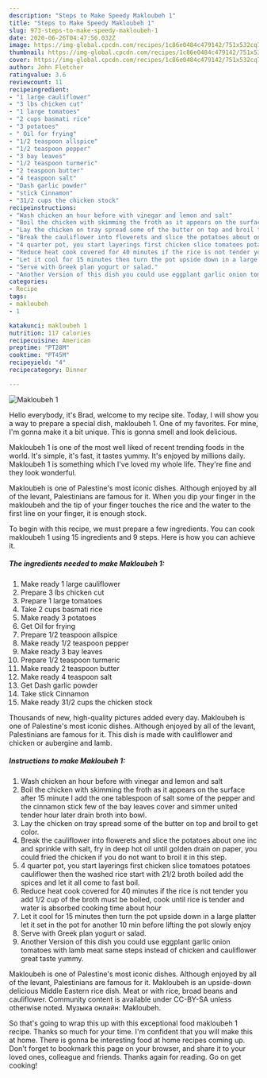 ```yaml
---
description: "Steps to Make Speedy Makloubeh 1"
title: "Steps to Make Speedy Makloubeh 1"
slug: 973-steps-to-make-speedy-makloubeh-1
date: 2020-06-26T04:47:56.032Z
image: https://img-global.cpcdn.com/recipes/1c86e0484c479142/751x532cq70/makloubeh-1-recipe-main-photo.jpg
thumbnail: https://img-global.cpcdn.com/recipes/1c86e0484c479142/751x532cq70/makloubeh-1-recipe-main-photo.jpg
cover: https://img-global.cpcdn.com/recipes/1c86e0484c479142/751x532cq70/makloubeh-1-recipe-main-photo.jpg
author: John Fletcher
ratingvalue: 3.6
reviewcount: 11
recipeingredient:
- "1 large cauliflower"
- "3 lbs chicken cut"
- "1 large tomatoes"
- "2 cups basmati rice"
- "3 potatoes"
- " Oil for frying"
- "1/2 teaspoon allspice"
- "1/2 teaspoon pepper"
- "3 bay leaves"
- "1/2 teaspoon turmeric"
- "2 teaspoon butter"
- "4 teaspoon salt"
- "Dash garlic powder"
- "stick Cinnamon"
- "31/2 cups the chicken stock"
recipeinstructions:
- "Wash chicken an hour before with vinegar and lemon and salt"
- "Boil the chicken with skimming the froth as it appears on the surface after 15 minute I add the one tablespoon of salt some of the pepper and the cinnamon stick few of the bay leaves cover and simmer united tender hour later drain broth into bowl."
- "Lay the chicken on tray spread some of the butter on top and broil to get color."
- "Break the cauliflower into flowerets and slice the potatoes about one inc and sprinkle with salt, fry in deep hot oil until golden drain on paper, you could fried the chicken if you do not want to broil it in this step."
- "4 quarter pot, you start layerings first chicken slice tomatoes potatoes cauliflower then the washed rice start with 21/2 broth boiled add the spices and let it all come to fast boil."
- "Reduce heat cook covered for 40 minutes if the rice is not tender you add 1/2 cup of the broth must be boiled, cook until rice is tender and water is absorbed cooking time about hour"
- "Let it cool for 15 minutes then turn the pot upside down in a large platter let it set in the pot for another 10 min before lifting the pot slowly enjoy"
- "Serve with Greek plan yogurt or salad."
- "Another Version of this dish you could use eggplant garlic onion tomatoes with lamb meat same steps instead of chicken and cauliflower great taste yummy."
categories:
- Recipe
tags:
- makloubeh
- 1

katakunci: makloubeh 1 
nutrition: 117 calories
recipecuisine: American
preptime: "PT28M"
cooktime: "PT45M"
recipeyield: "4"
recipecategory: Dinner

---
```



![Makloubeh 1](https://img-global.cpcdn.com/recipes/1c86e0484c479142/751x532cq70/makloubeh-1-recipe-main-photo.jpg)

Hello everybody, it's Brad, welcome to my recipe site. Today, I will show you a way to prepare a special dish, makloubeh 1. One of my favorites. For mine, I'm gonna make it a bit unique. This is gonna smell and look delicious.

Makloubeh 1 is one of the most well liked of recent trending foods in the world. It's simple, it's fast, it tastes yummy. It's enjoyed by millions daily. Makloubeh 1 is something which I've loved my whole life. They're fine and they look wonderful.

Makloubeh is one of Palestine&#39;s most iconic dishes. Although enjoyed by all of the levant, Palestinians are famous for it. When you dip your finger in the makloubeh and the tip of your finger touches the rice and the water to the first line on your finger, it is enough stock.


To begin with this recipe, we must prepare a few ingredients. You can cook makloubeh 1 using 15 ingredients and 9 steps. Here is how you can achieve it.

<!--inarticleads1-->

##### The ingredients needed to make Makloubeh 1:

1. Make ready 1 large cauliflower
1. Prepare 3 lbs chicken cut
1. Prepare 1 large tomatoes
1. Take 2 cups basmati rice
1. Make ready 3 potatoes
1. Get  Oil for frying
1. Prepare 1/2 teaspoon allspice
1. Make ready 1/2 teaspoon pepper
1. Make ready 3 bay leaves
1. Prepare 1/2 teaspoon turmeric
1. Make ready 2 teaspoon butter
1. Make ready 4 teaspoon salt
1. Get Dash garlic powder
1. Take stick Cinnamon
1. Make ready 31/2 cups the chicken stock


Thousands of new, high-quality pictures added every day. Makloubeh is one of Palestine&#39;s most iconic dishes. Although enjoyed by all of the levant, Palestinians are famous for it. This dish is made with cauliflower and chicken or aubergine and lamb. 

<!--inarticleads2-->

##### Instructions to make Makloubeh 1:

1. Wash chicken an hour before with vinegar and lemon and salt
1. Boil the chicken with skimming the froth as it appears on the surface after 15 minute I add the one tablespoon of salt some of the pepper and the cinnamon stick few of the bay leaves cover and simmer united tender hour later drain broth into bowl.
1. Lay the chicken on tray spread some of the butter on top and broil to get color.
1. Break the cauliflower into flowerets and slice the potatoes about one inc and sprinkle with salt, fry in deep hot oil until golden drain on paper, you could fried the chicken if you do not want to broil it in this step.
1. 4 quarter pot, you start layerings first chicken slice tomatoes potatoes cauliflower then the washed rice start with 21/2 broth boiled add the spices and let it all come to fast boil.
1. Reduce heat cook covered for 40 minutes if the rice is not tender you add 1/2 cup of the broth must be boiled, cook until rice is tender and water is absorbed cooking time about hour
1. Let it cool for 15 minutes then turn the pot upside down in a large platter let it set in the pot for another 10 min before lifting the pot slowly enjoy
1. Serve with Greek plan yogurt or salad.
1. Another Version of this dish you could use eggplant garlic onion tomatoes with lamb meat same steps instead of chicken and cauliflower great taste yummy.


Makloubeh is one of Palestine&#39;s most iconic dishes. Although enjoyed by all of the levant, Palestinians are famous for it. Makloubeh is an upside-down delicious Middle Eastern rice dish. Meat or with rice, broad beans and cauliflower. Community content is available under CC-BY-SA unless otherwise noted. Музыка онлайн: Makloubeh. 

So that's going to wrap this up with this exceptional food makloubeh 1 recipe. Thanks so much for your time. I'm confident that you will make this at home. There is gonna be interesting food at home recipes coming up. Don't forget to bookmark this page on your browser, and share it to your loved ones, colleague and friends. Thanks again for reading. Go on get cooking!
